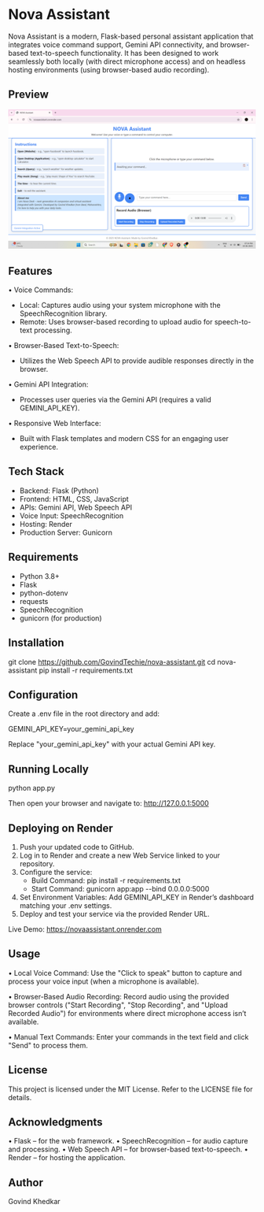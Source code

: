 
Nova Assistant
==============

Nova Assistant is a modern, Flask-based personal assistant application that integrates voice command support, Gemini API connectivity, and browser-based text-to-speech functionality. It has been designed to work seamlessly both locally (with direct microphone access) and on headless hosting environments (using browser-based audio recording).

Preview
-------

![Nova Assistant Screenshot](NovaWebView.png)

Features
--------

• Voice Commands:
  - Local: Captures audio using your system microphone with the SpeechRecognition library.
  - Remote: Uses browser-based recording to upload audio for speech-to-text processing.

• Browser-Based Text-to-Speech:
  - Utilizes the Web Speech API to provide audible responses directly in the browser.

• Gemini API Integration:
  - Processes user queries via the Gemini API (requires a valid GEMINI_API_KEY).

• Responsive Web Interface:
  - Built with Flask templates and modern CSS for an engaging user experience.

Tech Stack
----------

- Backend: Flask (Python)
- Frontend: HTML, CSS, JavaScript
- APIs: Gemini API, Web Speech API
- Voice Input: SpeechRecognition
- Hosting: Render
- Production Server: Gunicorn

Requirements
------------

- Python 3.8+
- Flask
- python-dotenv
- requests
- SpeechRecognition
- gunicorn (for production)

Installation
------------

git clone https://github.com/GovindTechie/nova-assistant.git
cd nova-assistant
pip install -r requirements.txt

Configuration
-------------

Create a .env file in the root directory and add:

GEMINI_API_KEY=your_gemini_api_key

Replace "your_gemini_api_key" with your actual Gemini API key.

Running Locally
---------------

python app.py

Then open your browser and navigate to:
http://127.0.0.1:5000

Deploying on Render
-------------------

1. Push your updated code to GitHub.
2. Log in to Render and create a new Web Service linked to your repository.
3. Configure the service:
   - Build Command: pip install -r requirements.txt
   - Start Command: gunicorn app:app --bind 0.0.0.0:5000
4. Set Environment Variables:
   Add GEMINI_API_KEY in Render’s dashboard matching your .env settings.
5. Deploy and test your service via the provided Render URL.

Live Demo: https://novaassistant.onrender.com

Usage
-----

• Local Voice Command:
  Use the "Click to speak" button to capture and process your voice input (when a microphone is available).

• Browser-Based Audio Recording:
  Record audio using the provided browser controls ("Start Recording", "Stop Recording", and "Upload Recorded Audio") for environments where direct microphone access isn’t available.

• Manual Text Commands:
  Enter your commands in the text field and click "Send" to process them.

License
-------

This project is licensed under the MIT License. Refer to the LICENSE file for details.

Acknowledgments
---------------

• Flask – for the web framework.
• SpeechRecognition – for audio capture and processing.
• Web Speech API – for browser-based text-to-speech.
• Render – for hosting the application.

Author
------

Govind Khedkar
